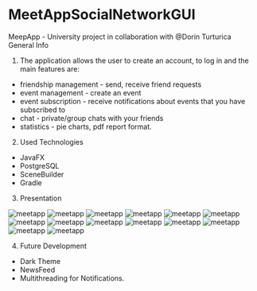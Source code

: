 # MeetAppSocialNetworkGUI
MeepApp - University project in collaboration with @Dorin Turturica<br>
General Info<br>
1. The application allows the user to create an account, to log in and the main features are:<br>
  - friendship management - send, receive friend requests
  - event management - create an event
  - event subscription - receive notifications about events that you have subscribed to
  - chat - private/group chats with your friends
  - statistics - pie charts, pdf report format.
  
2. Used Technologies
  - JavaFX
  - PostgreSQL
  - SceneBuilder
  - Gradle
    
 3. Presentation
  <img src="Data/openApp.png" alt="meetapp">
  <img src="Data/login.png" alt="meetapp">
  <img src="Data/register.png" alt="meetapp">
  <img src="Data/chats.png" alt="meetapp">
  <img src="Data/groupChat.png" alt="meetapp">
  <img src="Data/privateChat.png" alt="meetapp">
  <img src="Data/notifications.png" alt="meetapp">
  <img src="Data/events.png" alt="meetapp">
  <img src="Data/profilePicture.png" alt="meetapp">
  <img src="Data/reports.png" alt="meetapp">
  <img src="Data/requestsStatus.png" alt="meetapp">
  <img src="Data/searchForFriend.png" alt="meetapp">
  <img src="Data/createGroupChat.png" alt="meetapp">
  <img src="Data/friendList.png" alt="meetapp">

 4. Future Development
  - Dark Theme
  - NewsFeed
  - Multithreading for Notifications.
  
